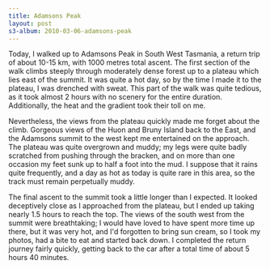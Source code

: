 ```yaml
--- 
title: Adamsons Peak
layout: post
s3-album: 2010-03-06-adamsons-peak
---
```



Today, I walked up to Adamsons Peak in South West Tasmania, a return trip of
about 10-15 km, with 1000 metres total ascent.  The first section of the walk
climbs steeply through moderately dense forest up to a plateau which lies east
of the summit. It was quite a hot day, so by the time I made it to the
plateau, I was drenched with sweat. This part of the walk was quite tedious,
as it took almost 2 hours with no scenery for the entire
duration. Additionally, the heat and the gradient took their toll on me.


Nevertheless, the views from the plateau quickly made me forget about the
climb. Gorgeous views of the Huon and Bruny Island back to the East, and the
Adamsons summit to the west kept me entertained on the approach.  The plateau
was quite overgrown and muddy; my legs were quite badly scratched from pushing
through the bracken, and on more than one occasion my feet sunk up to half a
foot into the mud. I suppose that it rains quite frequently, and a day as hot
as today is quite rare in this area, so the track must remain perpetually
muddy.


The final ascent to the summit took a little longer than I expected. It looked
deceptively close as I approached from the plateau, but I ended up taking
nearly 1.5 hours to reach the top.  The views of the south west from the
summit were breathtaking; I would have loved to have spent more time up there,
but it was very hot, and I'd forgotten to bring sun cream, so I took my
photos, had a bite to eat and started back down. I completed the return
journey fairly quickly, getting back to the car after a total time of about 5
hours 40 minutes.

